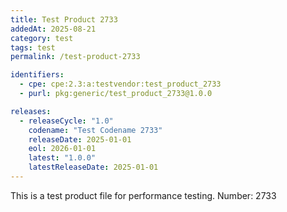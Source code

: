 ```yaml
---
title: Test Product 2733
addedAt: 2025-08-21
category: test
tags: test
permalink: /test-product-2733

identifiers:
  - cpe: cpe:2.3:a:testvendor:test_product_2733
  - purl: pkg:generic/test_product_2733@1.0.0

releases:
  - releaseCycle: "1.0"
    codename: "Test Codename 2733"
    releaseDate: 2025-01-01
    eol: 2026-01-01
    latest: "1.0.0"
    latestReleaseDate: 2025-01-01
---
```


This is a test product file for performance testing. Number: 2733
